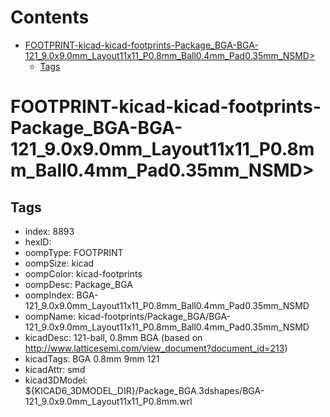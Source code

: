 



Contents
========

* [FOOTPRINT-kicad-kicad-footprints-Package_BGA-BGA-121_9.0x9.0mm_Layout11x11_P0.8mm_Ball0.4mm_Pad0.35mm_NSMD>](#footprint-kicad-kicad-footprints-package_bga-bga-121_90x90mm_layout11x11_p08mm_ball04mm_pad035mm_nsmd)
	* [Tags](#tags)

# FOOTPRINT-kicad-kicad-footprints-Package_BGA-BGA-121_9.0x9.0mm_Layout11x11_P0.8mm_Ball0.4mm_Pad0.35mm_NSMD>

## Tags

- index: 8893
- hexID: 
- oompType: FOOTPRINT
- oompSize: kicad
- oompColor: kicad-footprints
- oompDesc: Package_BGA
- oompIndex: BGA-121_9.0x9.0mm_Layout11x11_P0.8mm_Ball0.4mm_Pad0.35mm_NSMD
- oompName: kicad-footprints/Package_BGA/BGA-121_9.0x9.0mm_Layout11x11_P0.8mm_Ball0.4mm_Pad0.35mm_NSMD
- kicadDesc: 121-ball, 0.8mm BGA (based on http://www.latticesemi.com/view_document?document_id=213)
- kicadTags: BGA 0.8mm 9mm 121
- kicadAttr: smd
- kicad3DModel: ${KICAD6_3DMODEL_DIR}/Package_BGA.3dshapes/BGA-121_9.0x9.0mm_Layout11x11_P0.8mm.wrl
